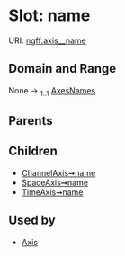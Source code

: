 
# Slot: name



URI: [ngff:axis__name](https://w3id.org/ome/ngff/axis__name)


## Domain and Range

None &#8594;  <sub>1..1</sub> [AxesNames](AxesNames.md)

## Parents


## Children

 *  [ChannelAxis➞name](ChannelAxis_name.md)
 *  [SpaceAxis➞name](SpaceAxis_name.md)
 *  [TimeAxis➞name](TimeAxis_name.md)

## Used by

 * [Axis](Axis.md)
